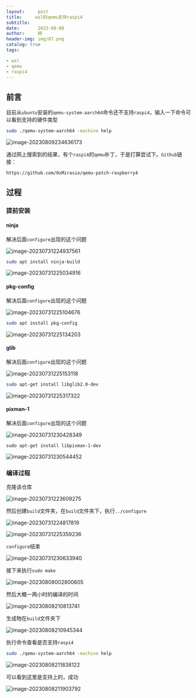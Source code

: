 ```yaml
---
layout:     post   				    
title:     wsl的qemu支持raspi4			
subtitle:  
date:       2023-08-08				
author:     婷                               
header-img: img/87.png 	
catalog: true 						
tags:								

- wsl
- qemu
- raspi4
---
```




## 前言

目前从`ubuntu`安装的`qemu-system-aarch64`命令还不支持`raspi4`，输入一下命令可以看到支持的硬件类型

```bash
sudo ./qemu-system-aarch64 -machine help
```



![image-20230809234636173](https://raw.githubusercontent.com/copyright1999/image-typora-markdown/main/wsl_qemu_raspi4/image-20230809234636173.png)





通过网上搜索到的结果，有个`raspi4`的`qemu`补丁，于是打算尝试下。`Github`链接：

```
https://github.com/0xMirasio/qemu-patch-raspberry4
```





## 过程

### 提前安装

#### ninja

解决后面`configure`出现的这个问题

![image-20230731224937561](https://raw.githubusercontent.com/copyright1999/image-typora-markdown/main/wsl_qemu_raspi4/image-20230731224937561.png)



```bash
sudo apt install ninja-build
```



![image-20230731225034916](https://raw.githubusercontent.com/copyright1999/image-typora-markdown/main/wsl_qemu_raspi4/image-20230731225034916.png)



#### pkg-config

解决后面`configure`出现的这个问题

![image-20230731225104676](https://raw.githubusercontent.com/copyright1999/image-typora-markdown/main/wsl_qemu_raspi4/image-20230731225104676.png)

```bash
sudo apt install pkg-config
```

![image-20230731225134203](https://raw.githubusercontent.com/copyright1999/image-typora-markdown/main/wsl_qemu_raspi4/image-20230731225134203.png)



#### glib

解决后面`configure`出现的这个问题

![image-20230731225153118](https://raw.githubusercontent.com/copyright1999/image-typora-markdown/main/wsl_qemu_raspi4/image-20230731225153118.png)



```bash
sudo apt-get install libglib2.0-dev
```



![image-20230731225317322](https://raw.githubusercontent.com/copyright1999/image-typora-markdown/main/wsl_qemu_raspi4/image-20230731225317322.png)





#### pixman-1

解决后面`configure`出现的这个问题

![image-20230731230428349](https://raw.githubusercontent.com/copyright1999/image-typora-markdown/main/wsl_qemu_raspi4/image-20230731230428349.png)



```
sudo apt-get install libpixman-1-dev
```



![image-20230731230544452](https://raw.githubusercontent.com/copyright1999/image-typora-markdown/main/wsl_qemu_raspi4/image-20230731230544452.png)



### 编译过程

克隆该仓库

![image-20230731223609275](https://raw.githubusercontent.com/copyright1999/image-typora-markdown/main/wsl_qemu_raspi4/image-20230731223609275.png)



然后创建`build`文件夹，在`build`文件夹下，执行`../configure`

![image-20230731224817819](https://raw.githubusercontent.com/copyright1999/image-typora-markdown/main/wsl_qemu_raspi4/image-20230731224817819.png)



![image-20230731225359236](https://raw.githubusercontent.com/copyright1999/image-typora-markdown/main/wsl_qemu_raspi4/image-20230731225359236.png)



`configure`结束

![image-20230731230633940](https://raw.githubusercontent.com/copyright1999/image-typora-markdown/main/wsl_qemu_raspi4/image-20230731230633940.png)



接下来执行`sudo make`

![image-20230808002800605](https://raw.githubusercontent.com/copyright1999/image-typora-markdown/main/wsl_qemu_raspi4/image-20230808002800605.png)



然后大概一两小时的编译的时间

![image-20230808210813741](https://raw.githubusercontent.com/copyright1999/image-typora-markdown/main/wsl_qemu_raspi4/image-20230808210813741.png)



生成物在`build`文件夹下

![image-20230808210945344](https://raw.githubusercontent.com/copyright1999/image-typora-markdown/main/wsl_qemu_raspi4/image-20230808210945344.png)



执行命令查看是否支持`raspi4`

```bash
sudo ./qemu-system-aarch64 -machine help
```



![image-20230808211838122](https://raw.githubusercontent.com/copyright1999/image-typora-markdown/main/wsl_qemu_raspi4/image-20230808211838122-16916765853211.png)



可以看到这里是支持上的，成功

![image-20230808211903792](https://raw.githubusercontent.com/copyright1999/image-typora-markdown/main/wsl_qemu_raspi4/image-20230808211903792.png)


